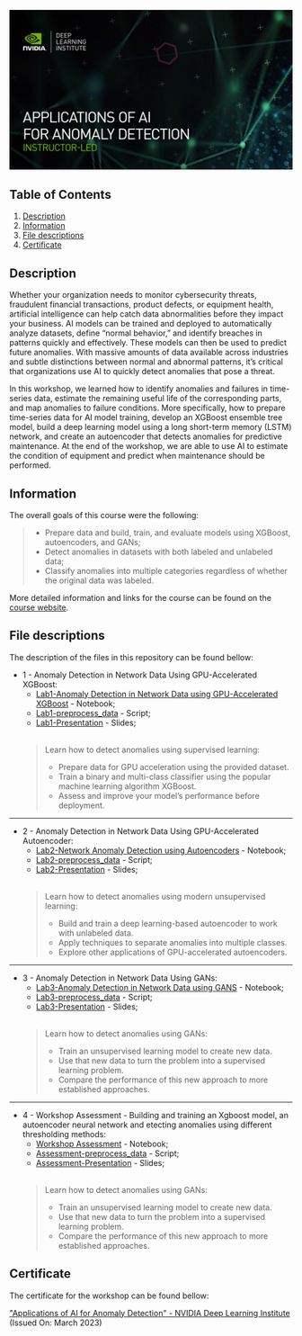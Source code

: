 ![Course](images/banner.jpg)

## Table of Contents
1. [Description](#description)
2. [Information](#information)
3. [File descriptions](#files)
4. [Certificate](#certificate)

<a name="descripton"></a>
## Description

Whether your organization needs to monitor cybersecurity threats, fraudulent financial transactions, product defects, or equipment health, artificial intelligence can help catch data abnormalities before they impact your business. AI models can be trained and deployed to automatically analyze datasets, define “normal behavior,” and identify breaches in patterns quickly and effectively. These models can then be used to predict future anomalies. With massive amounts of data available across industries and subtle distinctions between normal and abnormal patterns, it’s critical that organizations use AI to quickly detect anomalies that pose a threat.

In this workshop, we learned how to identify anomalies and failures in time-series data, estimate the remaining useful life of the corresponding parts, and map anomalies to failure conditions. More specifically, how to prepare time-series data for AI model training, develop an XGBoost ensemble tree model, build a deep learning model using a long short-term memory (LSTM) network, and create an autoencoder that detects anomalies for predictive maintenance. At the end of the workshop, we are able to use AI to estimate the condition of equipment and predict when maintenance should be performed.

<a name="information"></a>
## Information

The overall goals of this course were the following:
> - Prepare data and build, train, and evaluate models using XGBoost, autoencoders, and GANs;
> - Detect anomalies in datasets with both labeled and unlabeled data;
> - Classify anomalies into multiple categories regardless of whether the original data was labeled.

More detailed information and links for the course can be found on the [course website](https://www.nvidia.com/en-us/training/instructor-led-workshops/anomaly-detection/).

<a name="files"></a>
## File descriptions

The description of the files in this repository can be found bellow:
- 1 - Anomaly Detection in Network Data Using GPU-Accelerated XGBoost:
  - [Lab1-Anomaly Detection in Network Data using GPU-Accelerated XGBoost](https://github.com/HROlive/Applications-of-AI-for-Anomaly-Detection/blob/main/Lab1-Anomaly%20Detection%20in%20Network%20Data%20using%20GPU-Accelerated%20XGBoost.ipynb) - Notebook;
  - [Lab1-preprocess_data](https://github.com/HROlive/Applications-of-AI-for-Anomaly-Detection/blob/main/Lab1-preprocess_data.py) - Script;
  - [Lab1-Presentation](https://github.com/HROlive/Applications-of-AI-for-Anomaly-Detection/blob/main/Lab1-Presentation.pptx) - Slides;
<br></br>
  > Learn how to detect anomalies using supervised learning:
    > - Prepare data for GPU acceleration using the provided dataset.
    > - Train a binary and multi-class classifier using the popular machine learning algorithm XGBoost.
    > - Assess and improve your model’s performance before deployment.
______________
- 2 - Anomaly Detection in Network Data Using GPU-Accelerated Autoencoder:
  - [Lab2-Network Anomaly Detection using Autoencoders](https://github.com/HROlive/Applications-of-AI-for-Anomaly-Detection/blob/main/Lab2-Network%20Anomaly%20Detection%20using%20Autoencoders.ipynb) - Notebook;
  - [Lab2-preprocess_data](https://github.com/HROlive/Applications-of-AI-for-Anomaly-Detection/blob/main/Lab2-preprocess_data.py) - Script;
  - [Lab2-Presentation](https://github.com/HROlive/Applications-of-AI-for-Anomaly-Detection/blob/main/Lab2-Presentation.pptx) - Slides;
<br></br>
  > Learn how to detect anomalies using modern unsupervised learning:
    > - Build and train a deep learning-based autoencoder to work with unlabeled data.
    > - Apply techniques to separate anomalies into multiple classes.
    > - Explore other applications of GPU-accelerated autoencoders.
______________
- 3 - Anomaly Detection in Network Data Using GANs:
  - [Lab3-Anomaly Detection in Network Data using GANS](https://github.com/HROlive/Applications-of-AI-for-Anomaly-Detection/blob/main/Lab3-Anomaly%20Detection%20in%20Network%20Data%20using%20GANS.ipynb) - Notebook;
  - [Lab3-preprocess_data](https://github.com/HROlive/Applications-of-AI-for-Anomaly-Detection/blob/main/Lab3-preprocess_data.py) - Script;
  - [Lab3-Presentation](https://github.com/HROlive/Applications-of-AI-for-Anomaly-Detection/blob/main/Lab3-Presentation.pptx) - Slides;
<br></br>
  > Learn how to detect anomalies using GANs:
    > - Train an unsupervised learning model to create new data.
    > - Use that new data to turn the problem into a supervised learning problem.
    > - Compare the performance of this new approach to more established approaches.
______________
- 4 - Workshop Assessment - Building and training an Xgboost model, an autoencoder neural network and etecting anomalies using different thresholding methods:
  - [Workshop Assessment](https://github.com/HROlive/Applications-of-AI-for-Anomaly-Detection/blob/main/Assessment.ipynb) - Notebook;
  - [Assessment-preprocess_data](https://github.com/HROlive/Applications-of-AI-for-Anomaly-Detection/blob/main/Assessment-preprocess_data.py) - Script;
  - [Assessment-Presentation](https://github.com/HROlive/Applications-of-AI-for-Anomaly-Detection/blob/main/Assessment-Presentation.pptx) - Slides;
<br></br>
  > Learn how to detect anomalies using GANs:
    > - Train an unsupervised learning model to create new data.
    > - Use that new data to turn the problem into a supervised learning problem.
    > - Compare the performance of this new approach to more established approaches.

<a name="certificate"></a>
## Certificate

The certificate for the workshop can be found bellow:

["Applications of AI for Anomaly Detection" - NVIDIA Deep Learning Institute]() (Issued On: March 2023)
